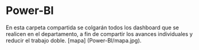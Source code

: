 # Power-BI
En esta carpeta compartida se colgarán todos los dashboard que se realicen en el departamento, a fin de compartir los avances individuales y reducir el trabajo doble.
[mapa] (Power-BI/mapa.jpg).

